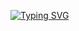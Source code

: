 [![Typing SVG](https://readme-typing-svg.demolab.com/?linesHello$20Welcom%20To$20my$20page=First+line+of+text;Second+line+of+text)](https://git.io/typing-svg)
